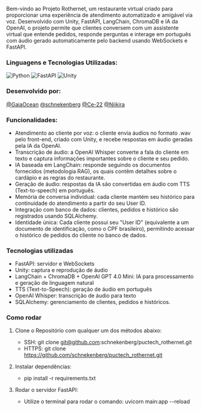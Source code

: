 Bem-vindo ao Projeto Rothernet, um restaurante virtual criado para proporcionar uma experiência de atendimento automatizado e amigável via voz. Desenvolvido com Unity, FastAPI, LangChain, ChromaDB e IA da OpenAI, o projeto permite que clientes conversem com um assistente virtual que entende pedidos, responde perguntas e interage em português com áudio gerado automaticamente pelo backend usando WebSockets e FastAPI.

### Linguagens e Tecnologias Utilizadas:
![Python](https://img.shields.io/badge/python-3670A0?style=for-the-badge&logo=python&logoColor=ffdd54) ![FastAPI](https://img.shields.io/badge/FastAPI-005571?style=for-the-badge&logo=fastapi) ![Unity](https://img.shields.io/badge/unity-%23000000.svg?style=for-the-badge&logo=unity&logoColor=white)

### Desenvolvido por:

[@GaiaOcean](https://github.com/Gaiaocean) [@schnekenberg](https://github.com/schnekenberg) [@Ce-22](https://github.com/Ce-22) [@Niikira](https://github.com/Niikira) 



### Funcionalidades:

- Atendimento ao cliente por voz: o cliente envia áudios no formato .wav pelo front-end, criado com Unity, e recebe respostas em áudio geradas pela IA da OpenAI.
- Transcrição de áudio: a OpenAI Whisper converte a fala do cliente em texto e captura informações importantes sobre o cliente e seu pedido.
- IA baseada em LangChain: responde seguindo os documentos fornecidos (metodologia RAG), os quais contêm detalhes sobre o cardápio e as regras do restaurante.
- Geração de áudio: respostas da IA são convertidas em áudio com TTS (Text-to-speech) em português.
- Memória de conversa individual: cada cliente mantém seu histórico para continuidade do atendimento a partir do seu User ID.
- Integração com banco de dados: clientes, pedidos e histórico são registrados usando SQLAlchemy.
- Identidade única: Cada cliente possui seu "User ID" (equivalente a um documento de identificação, como o CPF brasileiro), permitindo acessar o histórico de pedidos do cliente no banco de dados.

### Tecnologias utilizadas

- FastAPI: servidor e WebSockets
- Unity: captura e reprodução de áudio
- LangChain + ChromaDB + OpenAI GPT 4.0 Mini: IA para processamento e geração de linguagem natural
- TTS (Text-to-Speech): geração de áudio em português
- OpenAI Whisper: transcrição de áudio para texto
- SQLAlchemy: gerenciamento de clientes, pedidos e históricos.

### Como rodar

1. Clone o Repositório com qualquer um dos métodos abaixo: 
   - SSH: git clone git@github.com:schnekenberg/puctech_rothernet.git
   - HTTPS: git clone https://github.com/schnekenberg/puctech_rothernet.git

2. Instalar dependências:
    - pip install -r requirements.txt

3. Rodar o servidor FastAPI:
    - Utilize o terminal para rodar o comando: uvicorn main:app --reload
